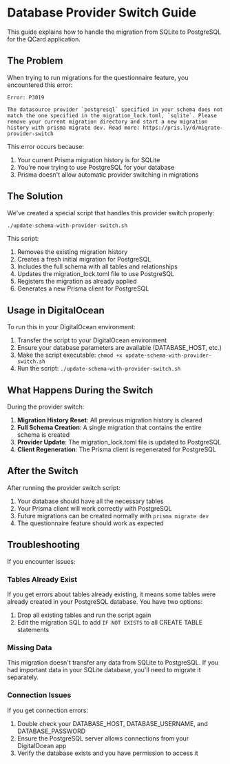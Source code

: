 # Database Provider Switch Guide

This guide explains how to handle the migration from SQLite to PostgreSQL for the QCard application.

## The Problem

When trying to run migrations for the questionnaire feature, you encountered this error:

```
Error: P3019

The datasource provider `postgresql` specified in your schema does not match the one specified in the migration_lock.toml, `sqlite`. Please remove your current migration directory and start a new migration history with prisma migrate dev. Read more: https://pris.ly/d/migrate-provider-switch
```

This error occurs because:
1. Your current Prisma migration history is for SQLite
2. You're now trying to use PostgreSQL for your database
3. Prisma doesn't allow automatic provider switching in migrations

## The Solution

We've created a special script that handles this provider switch properly:

```bash
./update-schema-with-provider-switch.sh
```

This script:

1. Removes the existing migration history
2. Creates a fresh initial migration for PostgreSQL
3. Includes the full schema with all tables and relationships
4. Updates the migration_lock.toml file to use PostgreSQL
5. Registers the migration as already applied
6. Generates a new Prisma client for PostgreSQL

## Usage in DigitalOcean

To run this in your DigitalOcean environment:

1. Transfer the script to your DigitalOcean environment
2. Ensure your database parameters are available (DATABASE_HOST, etc.)
3. Make the script executable: `chmod +x update-schema-with-provider-switch.sh`
4. Run the script: `./update-schema-with-provider-switch.sh`

## What Happens During the Switch

During the provider switch:

1. **Migration History Reset**: All previous migration history is cleared
2. **Full Schema Creation**: A single migration that contains the entire schema is created
3. **Provider Update**: The migration_lock.toml file is updated to PostgreSQL
4. **Client Regeneration**: The Prisma client is regenerated for PostgreSQL

## After the Switch

After running the provider switch script:

1. Your database should have all the necessary tables
2. Your Prisma client will work correctly with PostgreSQL
3. Future migrations can be created normally with `prisma migrate dev`
4. The questionnaire feature should work as expected

## Troubleshooting

If you encounter issues:

### Tables Already Exist

If you get errors about tables already existing, it means some tables were already created in your PostgreSQL database. You have two options:

1. Drop all existing tables and run the script again
2. Edit the migration SQL to add `IF NOT EXISTS` to all CREATE TABLE statements

### Missing Data

This migration doesn't transfer any data from SQLite to PostgreSQL. If you had important data in your SQLite database, you'll need to migrate it separately.

### Connection Issues

If you get connection errors:
1. Double check your DATABASE_HOST, DATABASE_USERNAME, and DATABASE_PASSWORD
2. Ensure the PostgreSQL server allows connections from your DigitalOcean app
3. Verify the database exists and you have permission to access it